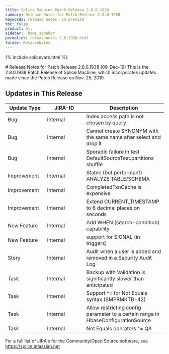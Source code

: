 ```yaml
---
title: Splice Machine Patch Release 2.8.0.1938
summary: Release Notes for Patch Release 2.8.0.1938
keywords: release notes, on-premise
toc: false
product: all
sidebar:  home_sidebar
permalink: releasenotes_2.8.1938.html
folder: ReleaseNotes
---
```

{% include splicevars.html %}
<section>
<div class="TopicContent" data-swiftype-index="true" markdown="1">
# Release Notes for Patch Release 2.8.0.1938 (09-Dec-19)
This is the 2.8.0.1938 Patch Release of Splice Machine, which incorporates updates made since the Patch Release on Nov. 25, 2019.

## Updates in This Release
<table>
    <col width="125px" />
    <col width="125px" />
    <col />
    <thead>
        <tr>
            <th>Update Type</th>
            <th>JIRA-ID</th>
            <th>Description</th>
        </tr>
    </thead>
    <tbody>
        <tr>
            <td>Bug</td>
            <td>Internal</td>
            <td>Index access path is not chosen by query</td>
        </tr>
        <tr>
            <td>Bug</td>
            <td>Internal</td>
            <td>Cannot create SYNONYM with the same name after select and drop it</td>
        </tr>
        <tr>
            <td>Bug</td>
            <td>Internal</td>
            <td>Sporadic failure in test DefaultSourceTest.partitions shuffle</td>
        </tr>
        <tr>
            <td>Improvement</td>
            <td>Internal</td>
            <td>Stable (but performant) ANALYZE TABLE/SCHEMA</td>
        </tr>
        <tr>
            <td>Improvement</td>
            <td>Internal</td>
            <td>CompletedTxnCache is expensive</td>
        </tr>
        <tr>
            <td>Improvement</td>
            <td>Internal</td>
            <td>Extend CURRENT_TIMESTAMP to 6 decimal places on seconds</td>
        </tr>
        <tr>
            <td>New Feature</td>
            <td>Internal</td>
            <td>Add WHEN (search-condition) capability</td>
        </tr>
        <tr>
            <td>New Feature</td>
            <td>Internal</td>
            <td>support for SIGNAL (in triggers)</td>
        </tr>
        <tr>
            <td>Story</td>
            <td>Internal</td>
            <td>Audit when a user is added and removed in a Security Audit Log </td>
        </tr>
        <tr>
            <td>Task</td>
            <td>Internal</td>
            <td>Backup with Validation is significantly slower than anticipated</td>
        </tr>
        <tr>
            <td>Task</td>
            <td>Internal</td>
            <td>Support ^= for Not Equals syntax (SMPRMKTB-42)</td>
        </tr>
        <tr>
            <td>Task</td>
            <td>Internal</td>
            <td>Allow restricting config parameter to a certain range in HbaseConfigurationSource</td>
        </tr>
        <tr>
            <td>Task</td>
            <td>Internal</td>
            <td> Not Equals operators ^= QA</td>
        </tr>
    </tbody>
</table>

For a full list of JIRA's for the Community/Open Source software, see <https://splice.atlassian.net>

</div>
</section>
